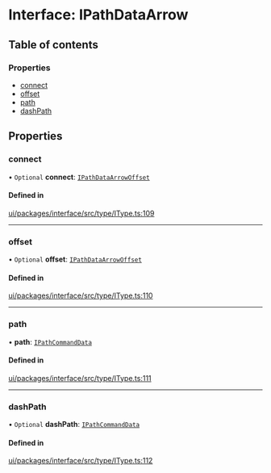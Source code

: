# Interface: IPathDataArrow

## Table of contents

### Properties

- [connect](IPathDataArrow.md#connect)
- [offset](IPathDataArrow.md#offset)
- [path](IPathDataArrow.md#path)
- [dashPath](IPathDataArrow.md#dashpath)

## Properties

### connect

• `Optional` **connect**: [`IPathDataArrowOffset`](IPathDataArrowOffset.md)

#### Defined in

[ui/packages/interface/src/type/IType.ts:109](https://github.com/leaferjs/leafer-ui/blob/6deed4d/packages/interface/src/type/IType.ts#L109)

___

### offset

• `Optional` **offset**: [`IPathDataArrowOffset`](IPathDataArrowOffset.md)

#### Defined in

[ui/packages/interface/src/type/IType.ts:110](https://github.com/leaferjs/leafer-ui/blob/6deed4d/packages/interface/src/type/IType.ts#L110)

___

### path

• **path**: [`IPathCommandData`](../modules.md#ipathcommanddata)

#### Defined in

[ui/packages/interface/src/type/IType.ts:111](https://github.com/leaferjs/leafer-ui/blob/6deed4d/packages/interface/src/type/IType.ts#L111)

___

### dashPath

• `Optional` **dashPath**: [`IPathCommandData`](../modules.md#ipathcommanddata)

#### Defined in

[ui/packages/interface/src/type/IType.ts:112](https://github.com/leaferjs/leafer-ui/blob/6deed4d/packages/interface/src/type/IType.ts#L112)
